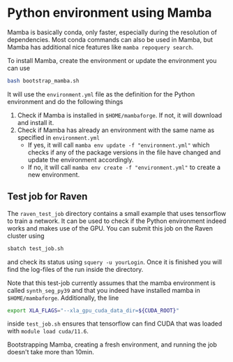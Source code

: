 # Python environment using Mamba

Mamba is basically conda, only faster, especially during the resolution of dependencies.
Most conda commands can also be used in Mamba, but Mamba has additional nice features like
`mamba repoquery search`.

To install Mamba, create the environment or update the environment you can use

```bash
bash bootstrap_mamba.sh
```

It will use the `environment.yml` file as the definition for the Python environment and do the following things

1. Check if Mamba is installed in `$HOME/mambaforge`. If not, it will download and install it.
2. Check if Mamba has already an environment with the same name as specified in `environment.yml`
   - If yes, it will call `mamba env update -f "environment.yml"` which checks if any of the package versions in the file have changed and update the environment accordingly.
   - If no, it will call `mamba env create -f "environment.yml"` to create a new environment.

## Test job for Raven

The `raven_test_job` directory contains a small example that uses tensorflow to train a network. It can be used
to check if the Python environment indeed works and makes use of the GPU.
You can submit this job on the Raven cluster using

```bash
sbatch test_job.sh
```

and check its status using `squery -u yourLogin`.
Once it is finished you will find the log-files of the run inside the directory.

Note that this test-job currently assumes that the mamba environment is called `synth_seg_py39` and that you
indeed have installed mamba in `$HOME/mambaforge`.
Additionally, the line

```bash
export XLA_FLAGS="--xla_gpu_cuda_data_dir=${CUDA_ROOT}"
```

inside `test_job.sh` ensures that tensorflow can find CUDA that was loaded with `module load cuda/11.6`.

Bootstrapping Mamba, creating a fresh environment, and running the job doesn't take more than 10min.